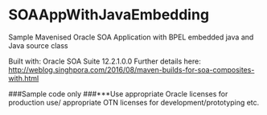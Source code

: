 # SOAAppWithJavaEmbedding
Sample Mavenised Oracle SOA Application with BPEL embedded java and Java source class

Built with: Oracle SOA Suite 12.2.1.0.0
Further details here: http://weblog.singhpora.com/2016/08/maven-builds-for-soa-composites-with.html

###Sample code only
###***Use appropriate Oracle licenses for production use/ appropriate OTN licenses for development/prototyping etc.
